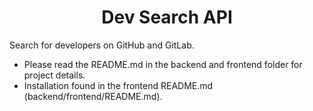 <h1 align="center">Dev Search API</h1>

Search for developers on GitHub and GitLab. 

* Please read the README.md in the backend and frontend folder for project details.
* Installation found in the frontend README.md (backend/frontend/README.md).
